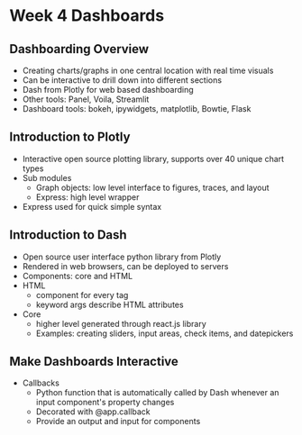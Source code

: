 # Week 4 Dashboards
## Dashboarding Overview
- Creating charts/graphs in one central location with real time visuals
- Can be interactive to drill down into different sections
- Dash from Plotly for web based dashboarding
- Other tools: Panel, Voila, Streamlit
- Dashboard tools: bokeh, ipywidgets, matplotlib, Bowtie, Flask

## Introduction to Plotly
- Interactive open source plotting library, supports over 40 unique chart types
- Sub modules
  - Graph objects: low level interface to figures, traces, and layout
  - Express: high level wrapper
- Express used for quick simple syntax

## Introduction to Dash
- Open source user interface python library from Plotly
- Rendered in web browsers, can be deployed to servers
- Components: core and HTML
- HTML
  - component for every tag
  - keyword args describe HTML attributes
- Core
  - higher level generated through react.js library
  - Examples: creating sliders, input areas, check items, and datepickers

## Make Dashboards Interactive
- Callbacks
  - Python function that is automatically called by Dash whenever an input component's property changes
  - Decorated with @app.callback
  - Provide an output and input for components

